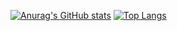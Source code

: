 

<!--
**udbbbn/udbbbn** is a ✨ _special_ ✨ repository because its `README.md` (this file) appears on your GitHub profile.

Here are some ideas to get you started:

- 🔭 I’m currently working on ...
- 🌱 I’m currently learning ...
- 👯 I’m looking to collaborate on ...
- 🤔 I’m looking for help with ...
- 💬 Ask me about ...
- 📫 How to reach me: ...
- 😄 Pronouns: ...
- ⚡ Fun fact: ...
-->
[![Anurag's GitHub stats](https://github-readme-stats.vercel.app/api?username=udbbbn)](https://github.com/anuraghazra/github-readme-stats)
[![Top Langs](https://github-readme-stats.vercel.app/api/top-langs/?username=udbbbn&layout=compact)](https://github.com/anuraghazra/github-readme-stats)

